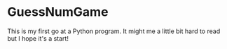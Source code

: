 # GuessNumGame
This is my first go at a Python program.
It might me a little bit hard to read but I hope it's a start!
